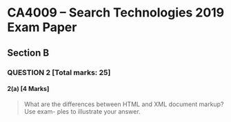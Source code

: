 # CA4009 – Search Technologies 2019 Exam Paper

## Section B

### QUESTION 2 [Total marks: 25]

#### 2(a) [4 Marks]
> What are the differences between HTML and XML document markup? Use exam-
ples to illustrate your answer.
